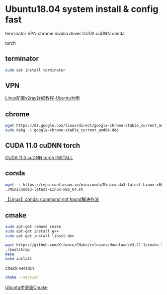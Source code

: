 # Ubuntu18.04 system install & config fast
terminator
VPN
chrome
nividia driver
CUDA
cuDNN
conda

torch

## terminator
```bash
sudo apt install terminator
```
## VPN

[Linux配置v2ray详细教程-Ubuntu为例](https://mahongfei.com/1776.html)

## chrome 
```bash
wget https://dl.google.com/linux/direct/google-chrome-stable_current_amd64.deb
sudo dpkg -i google-chrome-stable_current_amd64.deb
```
## CUDA 11.0 cuDNN torch
[CUDA 11.0 cuDNN torch INSTALL](https://github.com/TwilightZrui/Linux-Ubuntu/blob/main/CUDA.md)

## conda
```bash
wget -c https://repo.continuum.io/miniconda/Miniconda3-latest-Linux-x86_64.sh
./Miniconda3-latest-Linux-x86_64.sh
```
[【Linux】conda: command not found解决办法](https://blog.csdn.net/weixin_38705903/article/details/86533863)
## cmake
```bash
sudo apt-get remove cmake
sudo apt-get install g++
sudo apt-get install libssl-dev

wget https://github.com/Kitware/CMake/releases/download/v3.21.1/cmake-3.21.1.tar.gz
./bootstrap
make 
make install
```
check version
```bash
cmake --version
```
[Ubuntu中安装Cmake](https://www.cnblogs.com/yanqingyang/p/12731855.html)
